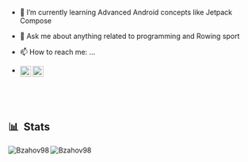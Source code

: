 <!-- ### Hi there 👋
 -->
<!--- 🔭 I’m currently working on my diplom work [GodOfRowingAnalytics](https://github.com/Bzahov98/GodOfRowingAnalytics). -->
- 🌱 I’m currently learning Advanced Android concepts like Jetpack Compose
<!-- - 👯 I’m looking to collaborate on ... -->
<!-- - 🤔 I’m looking for help with ... -->
- 💬 Ask me about anything related to programming and Rowing sport
<!-- - ⚡ Fun fact: Programmer + Rower = combination  -->
- 📫 How to reach me: ...
<!-- - 😄 Pronouns: ... -->
<!-- -->
* [<img align="left" alt="Bzahov98 | DevTo" width="22px" src="https://cdn.jsdelivr.net/npm/simple-icons@3.13.0/icons/dev-dot-to.svg" />][devto]
  [<img align="left" alt="Bzahov98 | LinkedIn" width="22px" src="https://cdn.jsdelivr.net/npm/simple-icons@v3/icons/linkedin.svg" />][linkedin]
<!-- [<img align="left" alt="Aseem Wangoo | BMC" width="22px" src="https://cdn.jsdelivr.net/npm/simple-icons@3.13.0/icons/buymeacoffee.svg" />][bmc] -->
<br>

<!-- ---
 -->
<!-- ![](https://github-readme-stats.vercel.app/api?username=Bzahov98&count_private=true&theme=default&show_icons=true) -->

[devto]: https://dev.to/Bzahov98
<!-- [bmc]: https://www.buymeacoffee.com/aseemwangoo/posts -->
[linkedin]: https://www.linkedin.com/in/Bzahov98/

&nbsp;
&nbsp;

## 📊 &nbsp;Stats
<p><img align="left" src="https://github-readme-stats.vercel.app/api/top-langs?username=Bzahov98&show_icons=true&locale=en&layout=compact" alt="Bzahov98" /></p> 



<p><img align="left" src="https://github-readme-streak-stats.herokuapp.com/?user=Bzahov98&" alt="Bzahov98" /></p>


&nbsp;
&nbsp;
